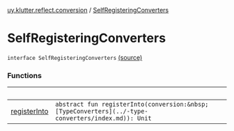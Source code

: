 [uy.klutter.reflect.conversion](../index.md) / [SelfRegisteringConverters](.)


# SelfRegisteringConverters
`interface SelfRegisteringConverters` [(source)](https://github.com/kohesive/klutter/blob/master/reflect-core-jdk6/src/main/kotlin/uy/klutter/reflect/conversion/Converters.kt#L29)



### Functions

|&nbsp;|&nbsp;|
|---|---|
| [registerInto](register-into.md) | `abstract fun registerInto(conversion:&nbsp;[TypeConverters](../-type-converters/index.md)): Unit` |
